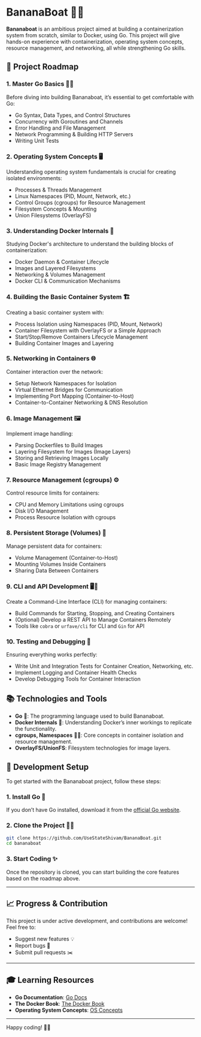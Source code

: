 # BananaBoat 🍌⛵

**Bananaboat** is an ambitious project aimed at building a containerization system from scratch, similar to Docker, using Go. This project will give hands-on experience with containerization, operating system concepts, resource management, and networking, all while strengthening Go skills.

## 🚀 Project Roadmap

### 1. **Master Go Basics** 🧑‍💻
Before diving into building Bananaboat, it’s essential to get comfortable with Go:
- Go Syntax, Data Types, and Control Structures
- Concurrency with Goroutines and Channels
- Error Handling and File Management
- Network Programming & Building HTTP Servers
- Writing Unit Tests

### 2. **Operating System Concepts** 🖥️
Understanding operating system fundamentals is crucial for creating isolated environments:
- Processes & Threads Management
- Linux Namespaces (PID, Mount, Network, etc.)
- Control Groups (cgroups) for Resource Management
- Filesystem Concepts & Mounting
- Union Filesystems (OverlayFS)

### 3. **Understanding Docker Internals** 🐳
Studying Docker's architecture to understand the building blocks of containerization:
- Docker Daemon & Container Lifecycle
- Images and Layered Filesystems
- Networking & Volumes Management
- Docker CLI & Communication Mechanisms

### 4. **Building the Basic Container System** 🏗️
Creating a basic container system with:
- Process Isolation using Namespaces (PID, Mount, Network)
- Container Filesystem with OverlayFS or a Simple Approach
- Start/Stop/Remove Containers Lifecycle Management
- Building Container Images and Layering

### 5. **Networking in Containers** 🌐
Container interaction over the network:
- Setup Network Namespaces for Isolation
- Virtual Ethernet Bridges for Communication
- Implementing Port Mapping (Container-to-Host)
- Container-to-Container Networking & DNS Resolution

### 6. **Image Management** 🖼️
Implement image handling:
- Parsing Dockerfiles to Build Images
- Layering Filesystem for Images (Image Layers)
- Storing and Retrieving Images Locally
- Basic Image Registry Management

### 7. **Resource Management (cgroups)** ⚙️
Control resource limits for containers:
- CPU and Memory Limitations using cgroups
- Disk I/O Management
- Process Resource Isolation with cgroups

### 8. **Persistent Storage (Volumes)** 💾
Manage persistent data for containers:
- Volume Management (Container-to-Host)
- Mounting Volumes Inside Containers
- Sharing Data Between Containers

### 9. **CLI and API Development** 🖥️📱
Create a Command-Line Interface (CLI) for managing containers:
- Build Commands for Starting, Stopping, and Creating Containers
- (Optional) Develop a REST API to Manage Containers Remotely
- Tools like `cobra` or `urfave/cli` for CLI and `Gin` for API

### 10. **Testing and Debugging** 🧪
Ensuring everything works perfectly:
- Write Unit and Integration Tests for Container Creation, Networking, etc.
- Implement Logging and Container Health Checks
- Develop Debugging Tools for Container Interaction

## 📚 Technologies and Tools

- **Go** 🦶: The programming language used to build Bananaboat.
- **Docker Internals** 🐳: Understanding Docker’s inner workings to replicate the functionality.
- **cgroups, Namespaces** 🧑‍🏫: Core concepts in container isolation and resource management.
- **OverlayFS/UnionFS**: Filesystem technologies for image layers.

## 🚧 Development Setup

To get started with the Bananaboat project, follow these steps:

### 1. **Install Go** 🦆
If you don’t have Go installed, download it from the [official Go website](https://golang.org/dl/).

### 2. **Clone the Project** 👨‍💻
```bash
git clone https://github.com/UseStateShivam/BananaBoat.git
cd bananaboat
```

### 3. **Start Coding** ✨
Once the repository is cloned, you can start building the core features based on the roadmap above. 

---

## 📈 Progress & Contribution

This project is under active development, and contributions are welcome! Feel free to:
- Suggest new features 💡
- Report bugs 🐛
- Submit pull requests ✂️

---

## 🎓 Learning Resources

- **Go Documentation**: [Go Docs](https://golang.org/doc/)
- **The Docker Book**: [The Docker Book](https://www.dockerbook.com/)
- **Operating System Concepts**: [OS Concepts](https://pages.cs.wisc.edu/~remzi/OSTEP/)

---

Happy coding! 🍌⛵
